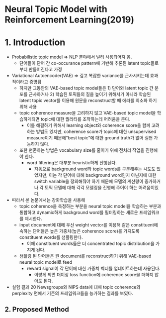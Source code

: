 # Neural Topic Model with Reinforcement Learning(2019)

# 1. Introduction

* Probabilistic topic model => NLP 분야에서 널리 사용되어져 옴.
  * 단어들이 단어 간 co-occurance pattern에 기반해 추론된 latent topic들로 부터 만들어진다고 가정
* Variational Autoencoder(VAE) => 깊고 복잡한 variance를 근사시키는데 효과적이라고 증명됨
  * 하지만 그동안의 VAE-based topic model들은 1) 단어와 latent topic 간 분포를 근사하거나 2) 학습된 토픽들의 질을 높이기 위해서가 아니라 학습된 latent topic vector를 이용해 원문을 reconstruct할 때 에러를 최소화 하기 위해 사용
  * topic coherence measure을 고려하지 않고 VAE-based topic model을 학습하게되면 topic에 대한 퀄리티를 조작하는데 어려움을 준다.
    * 이를 해결하기 위해서 learning object와 coherence score을 함께 고려하는 방법도 있지만, coherence score가 topic에 대한 unsupervised measure이기 때문에"best topic"에 대한 ground truth가 없어 실현 가능하지 않다.
  * 또한 현존하는 방법은 vocabulary size를 줄이기 위해 전처리 작업을 진행해야 한다.
    * word filtering은 대부분 heuristic하게 진행된다.
      * 자동으로 background word와 topic words를 구분해주는 시도도 있었지만, 이는 각 단어에 대해 background word인지 아닌지에 대한 switch variable을 정의해줘야 하기 때문에 모델의 계산량이 증가하거나 각 토픽 모델에 대해 각각 모델링을 진행해 주어야 하는 어려움이있다.
* 따라서 본 논문에서는 강화학습을 사용해
  *  topic coherence을 측정하는 부분을 neural topic model을 학습하는 부분과 통합하고 dynamic하게 background word를 필터링하는 새로운 프레임워크를 제시한다.
    * input document에 대해 우선 weight vector를 이용해 같은 constituent에 속하는 단어들은 높은 가중치(높은 coherence score)를 가지도록 constituent words를 샘플링한다.
      * 이때 constituent words들은 더 concentrated topic distribution을 가지게 된다.
    * 샘플링 된 단어들은 원 document를 reconstruct하기 위해 VAE-based neural topic model로 feed
      * reward signal이 각 단어에 대한 가중치 벡터를 업데이트하는데 사용된다.
        * 이렇게 되면 더이상 loss function에 coherence score을 더하지 않아도 된다.
* 실험 결과 20 Newsgroups와 NIPS data에 대해 topic coherence와 perplexity 면에서 기존의 프레임워크들을 능가하는 결과를 보였다.



## 2. Proposed Method


